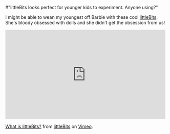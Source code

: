 #"littleBits looks perfect for younger kids to experiment. Anyone using?"

I might be able to wean my youngest off Barbie with these cool <a href="http://littlebits.cc/">littleBits</a>. She's bloody obsessed with dolls and she didn't get the obsession from us!

<iframe src="http://player.vimeo.com/video/45276780" width="500" height="281" frameborder="0" webkitAllowFullScreen mozallowfullscreen allowFullScreen></iframe> <p><a href="http://vimeo.com/45276780">What is littleBits?</a> from <a href="http://vimeo.com/littlebits">littleBits</a> on <a href="http://vimeo.com">Vimeo</a>.</p>

